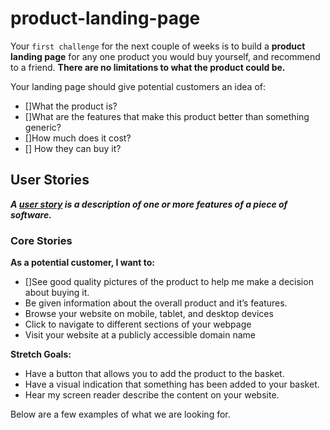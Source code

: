 # product-landing-page

Your `first challenge` for the next couple of weeks is to build a **product landing page** for any one product you would buy yourself, and recommend to a friend. **There are no limitations to what the product could be.**

Your landing page should give potential customers an idea of:

- []What the product is?
- []What are the features that make this product better than something generic?
- []How much does it cost?
- [] How they can buy it?

## User Stories

***A [user story](https://www.visual-paradigm.com/guide/agile-software-development/what-is-user-story/) is a description of one or more features of a piece of software.***

### Core Stories

**As a potential customer, I want to:**

- []See good quality pictures of the product to help me make a decision about buying it.
- Be given information about the overall product and it’s features.
- Browse your website on mobile, tablet, and desktop devices
- Click to navigate to different sections of your webpage
- Visit your website at a publicly accessible domain name

**Stretch Goals:**

- Have a button that allows you to add the product to the basket.
- Have a visual indication that something has been added to your basket.
- Hear my screen reader describe the content on your website.

Below are a few examples of what we are looking for.
